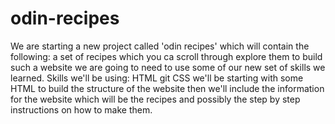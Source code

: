 # odin-recipes
We are starting a new project called 'odin recipes' which will contain the following:
a set of recipes which you ca scroll through explore them
to build such a website we are going to need to use some of our new set of skills we learned.
Skills we'll be using:
HTML
git
CSS
we'll be starting with some HTML to build the structure of the website then we'll include the information for the website which will be the recipes and possibly the step by step instructions on how to make them.
